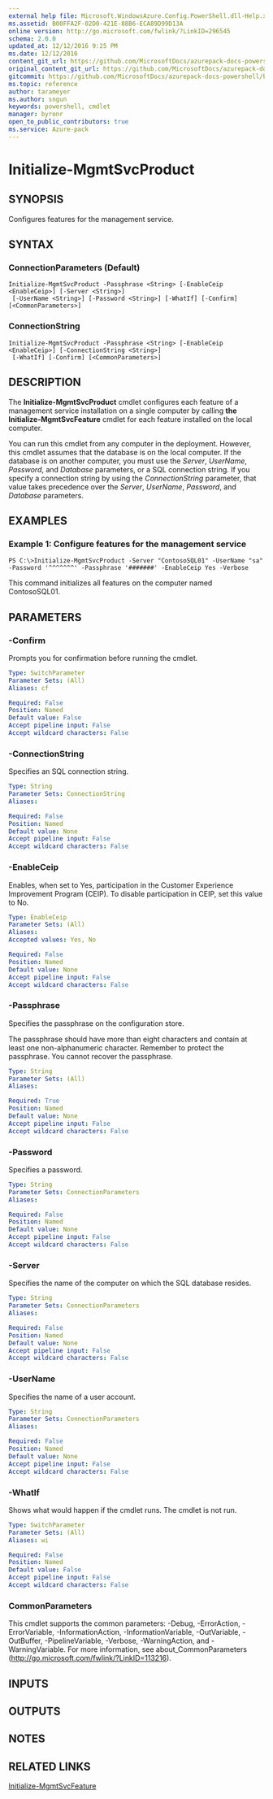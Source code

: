 ```yaml
---
external help file: Microsoft.WindowsAzure.Config.PowerShell.dll-Help.xml
ms.assetid: B00FFA2F-02D0-421E-88B6-ECA89D99D13A
online version: http://go.microsoft.com/fwlink/?LinkID=296545
schema: 2.0.0
updated_at: 12/12/2016 9:25 PM
ms.date: 12/12/2016
content_git_url: https://github.com/MicrosoftDocs/azurepack-docs-powershell/blob/master/AzurePack-cmdlets/Configuration/v1.0/Initialize-MgmtSvcProduct.md
original_content_git_url: https://github.com/MicrosoftDocs/azurepack-docs-powershell/blob/master/AzurePack-cmdlets/Configuration/v1.0/Initialize-MgmtSvcProduct.md
gitcommit: https://github.com/MicrosoftDocs/azurepack-docs-powershell/blob/b83cde31c8e8df3140400b62cc6698cfc8f37a47/AzurePack-cmdlets/Configuration/v1.0/Initialize-MgmtSvcProduct.md
ms.topic: reference
author: tarameyer
ms.author: sngun
keywords: powershell, cmdlet
manager: byronr
open_to_public_contributors: true
ms.service: Azure-pack
---
```


# Initialize-MgmtSvcProduct

## SYNOPSIS
Configures features for the management service.

## SYNTAX

### ConnectionParameters (Default)
```
Initialize-MgmtSvcProduct -Passphrase <String> [-EnableCeip <EnableCeip>] [-Server <String>]
 [-UserName <String>] [-Password <String>] [-WhatIf] [-Confirm] [<CommonParameters>]
```

### ConnectionString
```
Initialize-MgmtSvcProduct -Passphrase <String> [-EnableCeip <EnableCeip>] [-ConnectionString <String>]
 [-WhatIf] [-Confirm] [<CommonParameters>]
```

## DESCRIPTION
The **Initialize-MgmtSvcProduct** cmdlet configures each feature of a management service installation on a single computer by calling **the Initialize-MgmtSvcFeature** cmdlet for each feature installed on the local computer.

You can run this cmdlet from any computer in the deployment.
However, this cmdlet assumes that the database is on the local computer.
If the database is on another computer, you must use the *Server*, *UserName*, *Password*, and *Database* parameters, or a SQL connection string.
If you specify a connection string by using the *ConnectionString* parameter, that value takes precedence over the *Server*, *UserName*, *Password*, and *Database* parameters.

## EXAMPLES

### Example 1: Configure features for the management service
```
PS C:\>Initialize-MgmtSvcProduct -Server "ContosoSQL01" -UserName "sa" -Password '^^^^^^^' -Passphrase '#######' -EnableCeip Yes -Verbose
```

This command initializes all features on the computer named ContosoSQL01.

## PARAMETERS

### -Confirm
Prompts you for confirmation before running the cmdlet.

```yaml
Type: SwitchParameter
Parameter Sets: (All)
Aliases: cf

Required: False
Position: Named
Default value: False
Accept pipeline input: False
Accept wildcard characters: False
```

### -ConnectionString
Specifies an SQL connection string.

```yaml
Type: String
Parameter Sets: ConnectionString
Aliases: 

Required: False
Position: Named
Default value: None
Accept pipeline input: False
Accept wildcard characters: False
```

### -EnableCeip
Enables, when set to Yes, participation in the Customer Experience Improvement Program (CEIP).
To disable participation in CEIP, set this value to No.

```yaml
Type: EnableCeip
Parameter Sets: (All)
Aliases: 
Accepted values: Yes, No

Required: False
Position: Named
Default value: None
Accept pipeline input: False
Accept wildcard characters: False
```

### -Passphrase
Specifies the passphrase on the configuration store.

The passphrase should have more than eight characters and contain at least one non-alphanumeric character.
Remember to protect the passphrase.
You cannot recover the passphrase.

```yaml
Type: String
Parameter Sets: (All)
Aliases: 

Required: True
Position: Named
Default value: None
Accept pipeline input: False
Accept wildcard characters: False
```

### -Password
Specifies a password.

```yaml
Type: String
Parameter Sets: ConnectionParameters
Aliases: 

Required: False
Position: Named
Default value: None
Accept pipeline input: False
Accept wildcard characters: False
```

### -Server
Specifies the name of the computer on which the SQL database resides.

```yaml
Type: String
Parameter Sets: ConnectionParameters
Aliases: 

Required: False
Position: Named
Default value: None
Accept pipeline input: False
Accept wildcard characters: False
```

### -UserName
Specifies the name of a user account.

```yaml
Type: String
Parameter Sets: ConnectionParameters
Aliases: 

Required: False
Position: Named
Default value: None
Accept pipeline input: False
Accept wildcard characters: False
```

### -WhatIf
Shows what would happen if the cmdlet runs.
The cmdlet is not run.

```yaml
Type: SwitchParameter
Parameter Sets: (All)
Aliases: wi

Required: False
Position: Named
Default value: False
Accept pipeline input: False
Accept wildcard characters: False
```

### CommonParameters
This cmdlet supports the common parameters: -Debug, -ErrorAction, -ErrorVariable, -InformationAction, -InformationVariable, -OutVariable, -OutBuffer, -PipelineVariable, -Verbose, -WarningAction, and -WarningVariable. For more information, see about_CommonParameters (http://go.microsoft.com/fwlink/?LinkID=113216).

## INPUTS

## OUTPUTS

## NOTES

## RELATED LINKS

[Initialize-MgmtSvcFeature](xref:Configuration/v1.0/Initialize-MgmtSvcFeature.md)


